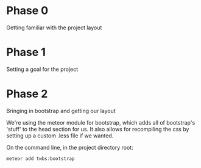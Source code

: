 # Phase 0
Getting familiar with the project layout

# Phase 1
Setting a goal for the project

# Phase 2
Bringing in bootstrap and getting our layout

We're using the meteor module for bootstrap, which adds all of bootstrap's
'stuff' to the head section for us. It also allows for recompiling the css
by setting up a custom .less file if we wanted.

On the command line, in the project directory root:

```bash
meteor add twbs:bootstrap
```
